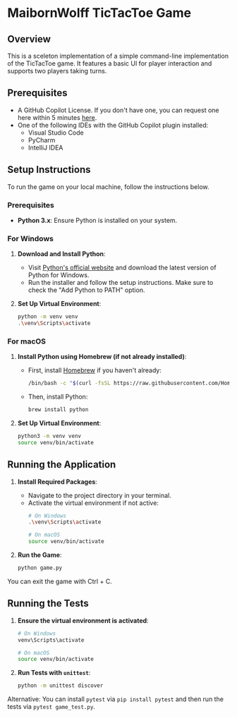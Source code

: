 # MaibornWolff TicTacToe Game

## Overview

This is a sceleton implementation of a simple command-line implementation of the TicTacToe game. It features a basic UI
for player interaction and supports two players taking turns.

## Prerequisites

- A GitHub Copilot License. If you don't have one, you can request one here within 5
  minutes [here](https://progressbar.maibornwolff.de/esc?id=kb_article&sysparm_article=KB0010197&topic_id=fde03128c3c7fd50977753f0e001310a).
- One of the following IDEs with the GitHub Copilot plugin installed:
    - Visual Studio Code
    - PyCharm
    - IntelliJ IDEA

## Setup Instructions

To run the game on your local machine, follow the instructions below.

### Prerequisites

- **Python 3.x**: Ensure Python is installed on your system.

### For Windows

1. **Download and Install Python**:
    - Visit [Python's official website](https://www.python.org/downloads/) and download the latest version of Python for
      Windows.
    - Run the installer and follow the setup instructions. Make sure to check the "Add Python to PATH" option.

2. **Set Up Virtual Environment**:
    ```sh
    python -m venv venv
    .\venv\Scripts\activate
    ```

### For macOS

1. **Install Python using Homebrew (if not already installed)**:
    - First, install [Homebrew](https://brew.sh/) if you haven't already:
      ```sh
      /bin/bash -c "$(curl -fsSL https://raw.githubusercontent.com/Homebrew/install/HEAD/install.sh)"
      ```
    - Then, install Python:
      ```sh
      brew install python
      ```

2. **Set Up Virtual Environment**:
    ```sh
    python3 -m venv venv
    source venv/bin/activate
    ```

## Running the Application

1. **Install Required Packages**:
    - Navigate to the project directory in your terminal.
    - Activate the virtual environment if not active:
      ```sh
      # On Windows
      .\venv\Scripts\activate
      
      # On macOS
      source venv/bin/activate
      ```

2. **Run the Game**:
    ```sh
    python game.py
    ```

You can exit the game with Ctrl + C.

## Running the Tests

1. **Ensure the virtual environment is activated**:
    ```sh
    # On Windows
    venv\Scripts\activate

    # On macOS
    source venv/bin/activate
    ```

2. **Run Tests with `unittest`**:
    ```sh
    python -m unittest discover
    ```

Alternative: You can install ``pytest`` via `pip install pytest` and then run the tests via `pytest game_test.py`.
